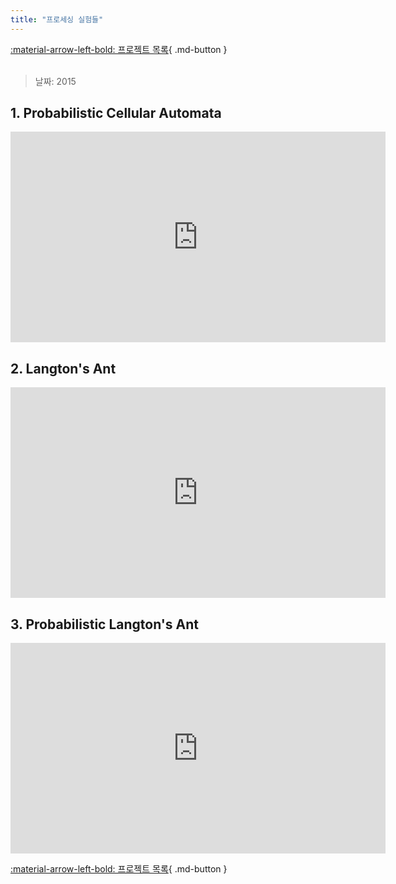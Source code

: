 ```yaml
---
title: "프로세싱 실험들"
---
```


[:material-arrow-left-bold: 프로젝트 목록](../../index.md){ .md-button }  
<br>

>날짜: 2015  

## 1. Probabilistic Cellular Automata 
<iframe width="600" height="337" src="https://www.youtube.com/embed/azb5f9-QGdA?si=kZqp1gi7g2mTl_EN" title="YouTube video player" frameborder="0" allow="accelerometer; autoplay; clipboard-write; encrypted-media; gyroscope; picture-in-picture; web-share" referrerpolicy="strict-origin-when-cross-origin" allowfullscreen></iframe>

## 2. Langton's Ant
<iframe width="600" height="337" src="https://www.youtube.com/embed/uCb9OZUHJTg?si=fx4vVNNHoBnWJIvu" title="YouTube video player" frameborder="0" allow="accelerometer; autoplay; clipboard-write; encrypted-media; gyroscope; picture-in-picture; web-share" referrerpolicy="strict-origin-when-cross-origin" allowfullscreen></iframe>

## 3. Probabilistic Langton's Ant
<iframe width="600" height="337" src="https://www.youtube.com/embed/fPR9XPtcowg?si=swZ-xgh-0Ei8_EJh" title="YouTube video player" frameborder="0" allow="accelerometer; autoplay; clipboard-write; encrypted-media; gyroscope; picture-in-picture; web-share" referrerpolicy="strict-origin-when-cross-origin" allowfullscreen></iframe>


[:material-arrow-left-bold: 프로젝트 목록](../../index.md){ .md-button }